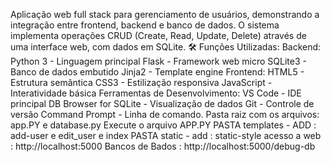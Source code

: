 Aplicação web full stack para gerenciamento de usuários, demonstrando a integração entre frontend, backend e banco de dados. O sistema implementa operações CRUD (Create, Read, Update, Delete) através de uma interface web, com dados em SQLite.
🛠️ Funções Utilizadas:
Backend:
Python 3 - Linguagem principal
Flask - Framework web micro
SQLite3 - Banco de dados embutido
Jinja2 - Template engine
Frontend:
HTML5 - Estrutura semântica
CSS3 - Estilização responsiva
JavaScript - Interatividade básica
Ferramentas de Desenvolvimento:
VS Code - IDE principal
DB Browser for SQLite - Visualização de dados
Git - Controle de versão
Command Prompt - Linha de comando.
Pasta raiz com os arquivos: app.PY e database.py
Execute o arquivo APP.PY
PASTA templates - ADD : add-user e edit_user e index
PASTA static - add : static-style
acesso a web : http://localhost:5000
Bancos de Bados : http://localhost:5000/debug-db
